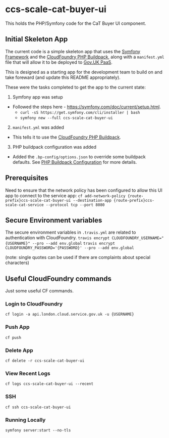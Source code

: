 # ccs-scale-cat-buyer-ui
This holds the PHP/Symfony code for the CaT Buyer UI component.

## Initial Skeleton App
The current code is a simple skeleton app that uses the [Symfony Framework](https://symfony.com/) and the [CloudFoundry PHP Buildpack](https://github.com/cloudfoundry/php-buildpack), along with a `manifest.yml` file that will allow it to be deployed to [Gov.UK PaaS](https://www.cloud.service.gov.uk/).

This is designed as a starting app for the development team to build on and take foreward (and update this README appropriately).

These were the tasks completed to get the app to the current state:

1. Symfony app was setup
 * Followed the steps here - https://symfony.com/doc/current/setup.html.
   * `curl -sS https://get.symfony.com/cli/installer | bash`
   * `symfony new --full ccs-scale-cat-buyer-ui`

2. `manifest.yml` was added
 * This tells it to use the [CloudFoundry PHP Buildpack](https://docs.cloudfoundry.org/buildpacks/php/index.html).

3. PHP buildpack configuration was added
 * Added the `.bp-config/options.json` to override some buildpack defaults. See [PHP Buildpack Configuration](https://docs.cloudfoundry.org/buildpacks/php/gsg-php-config.html) for more details.


## Prerequisites 
Need to ensure that the network policy has been configured to allow this UI app to connect to the service app:
`cf add-network-policy {route-prefix}ccs-scale-cat-buyer-ui --destination-app {route-prefix}ccs-scale-cat-service --protocol tcp --port 8080`

## Secure Environment variables
The secure environment variables in `.travis.yml` are related to authentication with CloudFoundry. 
`travis encrypt CLOUDFOUNDRY_USERNAME="{USERNAME}" --pro --add env.global`
`travis encrypt CLOUDFOUNDRY_PASSWORD='{PASSWORD}' --pro --add env.global`

(note: single quotes can be used if there are complaints about special characters)

## Useful CloudFoundry commands
Just some useful CF commands.

### Login to CloudFoundry

`cf login -a api.london.cloud.service.gov.uk -u {USERNAME}`

### Push App
`cf push`

### Delete App
`cf delete -r ccs-scale-cat-buyer-ui`

### View Recent Logs
`cf logs ccs-scale-cat-buyer-ui --recent`

### SSH
`cf ssh ccs-scale-cat-buyer-ui`

### Running Locally
`symfony server:start --no-tls`

